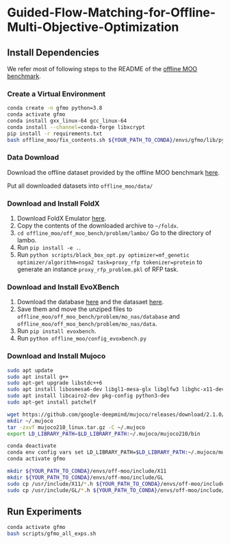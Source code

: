 # Guided-Flow-Matching-for-Offline-Multi-Objective-Optimization

## Install Dependencies

We refer most of following steps to the README of the [offline MOO benchmark](https://github.com/lamda-bbo/offline-moo?tab=readme-ov-file#evoxbench).

### Create a Virtual Environment
```bash
conda create -n gfmo python=3.8
conda activate gfmo
conda install gxx_linux-64 gcc_linux-64
conda install --channel=conda-forge libxcrypt
pip install -r requirements.txt
bash offline_moo/fix_contents.sh ${YOUR_PATH_TO_CONDA}/envs/gfmo/lib/python3.8/site-packages/sklearn/cross_decomposition/pls_.py "pinv2" "pinv"
```

### Data Download
Download the offline dataset provided by the offline MOO benchmark [here](https://drive.google.com/drive/folders/1SvU-p4Q5KAjPlHrDJ0VGiU2Te_v9g3rT).

Put all downloaded datasets into `offline_moo/data/`

### Download and Install FoldX
1. Download FoldX Emulator [here](https://foldxsuite.crg.eu/academic-license-info).
2. Copy the contents of the downloaded archive to `~/foldx`. 
3. `cd offline_moo/off_moo_bench/problem/lambo/` Go to the directory of lambo.
4. Run `pip install -e .`.
5. Run `python scripts/black_box_opt.py optimizer=mf_genetic optimizer/algorithm=nsga2 task=proxy_rfp tokenizer=protein` to generate an instance `proxy_rfp_problem.pkl` of RFP task.

### Download and Install EvoXBench
1. Download the database [here](https://drive.google.com/file/d/11bQ1paHEWHDnnTPtxs2OyVY_Re-38DiO/view) and the datasaet [here](https://drive.google.com/file/d/1r0iSCq1gLFs5xnmp1MDiqcqxNcY5q6Hp/view).
2. Save them and move the unziped files to `offline_moo/off_moo_bench/problem/mo_nas/database` and `offline_moo/off_moo_bench/problem/mo_nas/data`.
3. Run `pip install evoxbench`.
4. Run `python offline_moo/config_evoxbench.py`

### Download and Install Mujoco
```bash
sudo apt update
sudo apt install g++
sudo apt-get upgrade libstdc++6
sudo apt install libosmesa6-dev libgl1-mesa-glx libglfw3 libghc-x11-dev
sudo apt install libcairo2-dev pkg-config python3-dev
sudo apt-get install patchelf

wget https://github.com/google-deepmind/mujoco/releases/download/2.1.0/mujoco210-linux-x86_64.tar.gz -O mujoco210_linux.tar.gz
mkdir ~/.mujoco
tar -zxvf mujoco210_linux.tar.gz -C ~/.mujoco
export LD_LIBRARY_PATH=$LD_LIBRARY_PATH:~/.mujoco/mujoco210/bin

conda deactivate
conda env config vars set LD_LIBRARY_PATH=$LD_LIBRARY_PATH:~/.mujoco/mujoco210/bin:/usr/lib/nvidia
conda activate gfmo

mkdir ${YOUR_PATH_TO_CONDA}/envs/off-moo/include/X11
mkdir ${YOUR_PATH_TO_CONDA}/envs/off-moo/include/GL
sudo cp /usr/include/X11/*.h ${YOUR_PATH_TO_CONDA}/envs/off-moo/include/X11/
sudo cp /usr/include/GL/*.h ${YOUR_PATH_TO_CONDA}/envs/off-moo/include/GL 
```

## Run Experiments
```bash
conda activate gfmo
bash scripts/gfmo_all_exps.sh
```